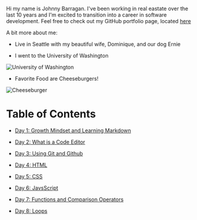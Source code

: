 
Hi my name is Johnny Barragan. I've been working in real eastate over the last 10 years and I'm excited to transition into a career in software development. Feel free to check out my GitHub portfolio page, located [here](https://github.com/johnhbarragan)

A bit more about me: 

* Live in Seattle with my beautiful wife, Dominique, and our dog Ernie

* I went to the University of Washington

![University of Washington](https://s3-us-west-2.amazonaws.com/uw-s3-cdn/wp-content/uploads/sites/98/2014/09/07212308/Logos-FeatureImage.png)


* Favorite Food are Cheeseburgers!

 ![Cheeseburger](https://encrypted-tbn0.gstatic.com/images?q=tbn:ANd9GcShWblH6lsfjZSshtIv3OwSu802tPrDiCxJZw&usqp=CAU)



# Table of Contents
* [Day 1: Growth Mindset and Learning Markdown](https://johnhbarragan.github.io/reading-notes/day1note)

* [Day 2: What is a Code Editor](https://johnhbarragan.github.io/reading-notes/day2notes)

* [Day 3: Using Git and Github](https://johnhbarragan.github.io/reading-notes/day3notes) 

* [Day 4: HTML](https://johnhbarragan.github.io/reading-notes/day4notes)

* [Day 5: CSS](https://johnhbarragan.github.io/reading-notes/day5notes)

* [Day 6: JavsScript](https://johnhbarragan.github.io/reading-notes/day6notes)

* [Day 7: Functions and Comparison Operators](https://johnhbarragan.github.io/reading-notes/day7notes)

* [Day 8: Loops](https://johnhbarragan.github.io/reading-notes/day8notes)